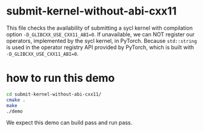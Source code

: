 # submit-kernel-without-abi-cxx11
This file checks the availability of submitting a sycl kernel with compilation option `-D_GLIBCXX_USE_CXX11_ABI=0`.
If unavailable, we can NOT register our operators, implemented by the sycl kernel, in PyTorch.
Because `std::string` is used in the operator registry API provided by PyTorch, which is built with `-D_GLIBCXX_USE_CXX11_ABI=0`.

# how to run this demo
```bash
cd submit-kernel-without-abi-cxx11/
cmake .
make
./demo
```
We expect this demo can build pass and run pass.
